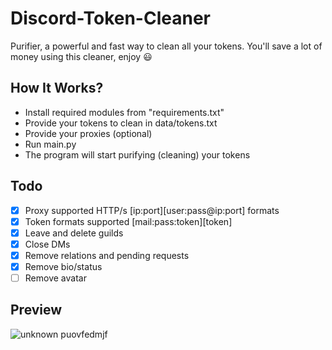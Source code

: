 # Discord-Token-Cleaner
Purifier, a powerful and fast way to clean all your tokens. You'll save a lot of money using this cleaner, enjoy ‎😃
## How It Works?
- Install required modules from "requirements.txt"
- Provide your tokens to clean in data/tokens.txt
- Provide your proxies (optional)
- Run main.py
- The program will start purifying (cleaning) your tokens
## Todo
- [x] Proxy supported HTTP/s [ip:port][user:pass@ip:port] formats
- [x] Token formats supported [mail:pass:token][token]
- [x] Leave and delete guilds
- [x] Close DMs
- [x] Remove relations and pending requests
- [x] Remove bio/status
- [ ] Remove avatar
## Preview
![unknown](https://user-images.githubusercontent.com/93849730/181318654-350552ad-c330-4b3a-980b-e10b1d59a0e5.png)
puovfedmjf